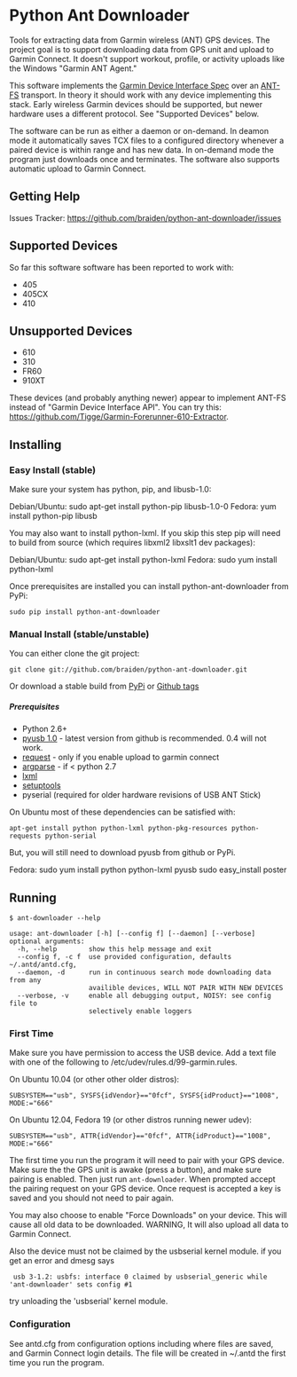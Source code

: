 # Python Ant Downloader

Tools for extracting data from Garmin wireless (ANT) GPS devices. The project goal is to support downloading data from GPS unit and upload to Garmin Connect. It doesn't support workout, profile, or activity uploads like the Windows "Garmin ANT Agent."

This software implements the [Garmin Device Interface Spec](http://www8.garmin.com/support/commProtocol.html) over an [ANT-FS](http://www.thisisant.com) transport. In theory it should work with any device implementing this stack. Early wireless Garmin devices should be supported, but newer hardware uses a different protocol. See "Supported Devices" below.

The software can be run as either a daemon or on-demand. In deamon mode it automatically saves TCX files to a configured directory whenever a paired device is within range and has new data. In on-demand mode the program just downloads once and terminates. The software also supports automatic upload to Garmin Connect.

## Getting Help

Issues Tracker: https://github.com/braiden/python-ant-downloader/issues

## Supported Devices

So far this software software has been reported to work with:

  * 405
  * 405CX
  * 410

## Unsupported Devices

  * 610
  * 310
  * FR60
  * 910XT

These devices (and probably anything newer) appear to implement ANT-FS instead of "Garmin Device Interface API". You can try this: https://github.com/Tigge/Garmin-Forerunner-610-Extractor.

## Installing

### Easy Install (stable)

Make sure your system has python, pip, and libusb-1.0:

Debian/Ubuntu:
    sudo apt-get install python-pip libusb-1.0-0
Fedora:
    yum install python-pip libusb

You may also want to install python-lxml. If you skip this step pip will need to build from source (which requires libxml2 libxslt1 dev packages):

Debian/Ubuntu:
    sudo apt-get install python-lxml
Fedora:
    sudo yum install python-lxml

Once prerequisites are installed you can install python-ant-downloader from PyPi:

    sudo pip install python-ant-downloader

### Manual Install (stable/unstable)

You can either clone the git project:

    git clone git://github.com/braiden/python-ant-downloader.git

Or download a stable build from [PyPi](http://pypi.python.org/pypi/python_ant_downloader) or [Github tags](https://github.com/braiden/python-ant-downloader/tags)

##### Prerequisites

 * Python 2.6+
 * [pyusb 1.0](https://github.com/walac/pyusb) - latest version from github is recommended. 0.4 will not work.
 * [request](http://docs.python-requests.org/en/latest/) - only if you enable upload to garmin connect
 * [argparse](http://pypi.python.org/pypi/argparse) - if < python 2.7
 * [lxml](http://pypi.python.org/pypi/lxml)
 * [setuptools](http://pypi.python.org/pypi/setuptools)
 * pyserial (required for older hardware revisions of USB ANT Stick)

On Ubuntu most of these dependencies can be satisfied with:

    apt-get install python python-lxml python-pkg-resources python-requests python-serial

But, you will still need to download pyusb from github or PyPi.

Fedora:
    sudo yum install python python-lxml pyusb
    sudo easy_install poster

## Running

    $ ant-downloader --help

    usage: ant-downloader [-h] [--config f] [--daemon] [--verbose]
    optional arguments:
      -h, --help        show this help message and exit
      --config f, -c f  use provided configuration, defaults ~/.antd/antd.cfg,
      --daemon, -d      run in continuous search mode downloading data from any
                        availible devices, WILL NOT PAIR WITH NEW DEVICES
      --verbose, -v     enable all debugging output, NOISY: see config file to
                        selectively enable loggers

### First Time

Make sure you have permission to access the USB device. Add a text file with one of the following to /etc/udev/rules.d/99-garmin.rules.

On Ubuntu 10.04 (or other other older distros):

    SUBSYSTEM=="usb", SYSFS{idVendor}=="0fcf", SYSFS{idProduct}=="1008", MODE:="666"

On Ubuntu 12.04, Fedora 19 (or other distros running newer udev):

    SUBSYSTEM=="usb", ATTR{idVendor}=="0fcf", ATTR{idProduct}=="1008", MODE:="666"

The first time you run the program it will need to pair with your GPS device. Make sure the the GPS unit is awake (press a button), and make sure pairing is enabled. Then just run <code>ant-downloader</code>. When prompted accept the pairing request on your GPS device. Once request is accepted a key is saved and you should not need to pair again.

You may also choose to enable "Force Downloads" on your device. This will cause all old data to be downloaded. WARNING, It will also upload all data to Garmin Connect.

Also the device must not be claimed by the usbserial kernel module.
if you get an error and dmesg says

     usb 3-1.2: usbfs: interface 0 claimed by usbserial_generic while 'ant-downloader' sets config #1

try unloading the 'usbserial' kernel module.

### Configuration

See antd.cfg from configuration options including where files are saved, and Garmin Connect login details. The file will be created in ~/.antd the first time you run the program.
